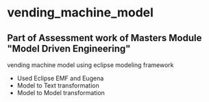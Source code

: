 # vending_machine_model
## Part of Assessment  work of Masters Module "Model Driven Engineering"
vending machine model using eclipse modeling framework
- Used Eclipse EMF and Eugena
- Model to Text transformation
- Model to Model transformation
